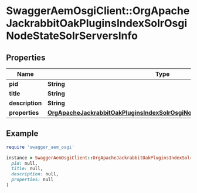 # SwaggerAemOsgiClient::OrgApacheJackrabbitOakPluginsIndexSolrOsgiNodeStateSolrServersInfo

## Properties

| Name | Type | Description | Notes |
| ---- | ---- | ----------- | ----- |
| **pid** | **String** |  | [optional] |
| **title** | **String** |  | [optional] |
| **description** | **String** |  | [optional] |
| **properties** | [**OrgApacheJackrabbitOakPluginsIndexSolrOsgiNodeStateSolrServersProperties**](OrgApacheJackrabbitOakPluginsIndexSolrOsgiNodeStateSolrServersProperties.md) |  | [optional] |

## Example

```ruby
require 'swagger_aem_osgi'

instance = SwaggerAemOsgiClient::OrgApacheJackrabbitOakPluginsIndexSolrOsgiNodeStateSolrServersInfo.new(
  pid: null,
  title: null,
  description: null,
  properties: null
)
```

